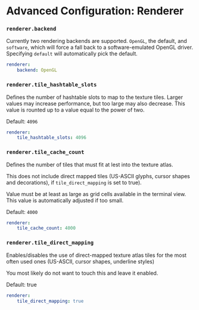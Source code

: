 # Advanced Configuration: Renderer

### `renderer.backend`

Currently two rendering backends are supported. `OpenGL`, the default,
and `software`, which will force a fall back to a software-emulated OpenGL
driver. Specifying `default` will automatically pick the default.

```yml
renderer:
    backend: OpenGL
```

### `renderer.tile_hashtable_slots`

Defines the number of hashtable slots to map to the texture tiles.
Larger values may increase performance, but too large may also decrease.
This value is rounted up to a value equal to the power of two.

Default: `4096`

```yml
renderer:
    tile_hashtable_slots: 4096
```

### `renderer.tile_cache_count`

Defines the number of tiles that must fit at lest into the texture atlas.

This does not include direct mapped tiles (US-ASCII glyphs,
cursor shapes and decorations), if `tile_direct_mapping` is set to true).

Value must be at least as large as grid cells available in the terminal view.
This value is automatically adjusted if too small.

Default: `4000`

```yml
renderer:
    tile_cache_count: 4000
```

### `renderer.tile_direct_mapping`

Enables/disables the use of direct-mapped texture atlas tiles for
the most often used ones (US-ASCII, cursor shapes, underline styles)

You most likely do not want to touch this and leave it enabled.

Default: true

```yml
renderer:
    tile_direct_mapping: true
```
